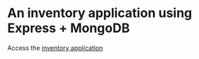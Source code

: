 <h1>An inventory application using Express + MongoDB</h1>

Access the <a href="https://inventory-application-odin.fly.dev/">inventory application</a>
